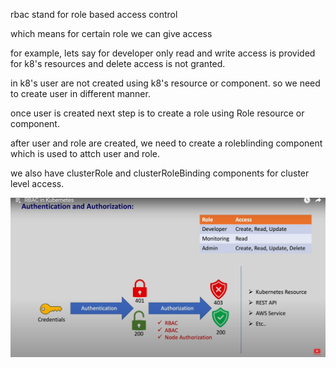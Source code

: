 rbac stand for role based access control

which means for certain role we can give access

for example, lets say for developer only read and write access is provided for k8's resources and delete access is not granted.

in k8's user are not created using k8's resource or component. so we need to create user in different manner.

once user is created next step is to create a role using Role resource or component.

after user and role are created, we need to create a roleblinding component which is used to attch user and role.

we also have clusterRole and clusterRoleBinding components for cluster level access.

![Authentication and authorization](<Screenshot 2024-06-07 140337.png>)
